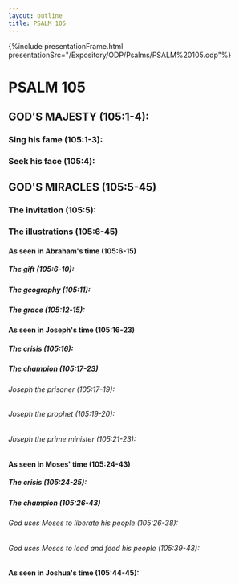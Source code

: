 ```yaml
---
layout: outline
title: PSALM 105
---
```

{%include presentationFrame.html presentationSrc="/Expository/ODP/Psalms/PSALM%20105.odp"%}

# PSALM 105 
## GOD\'S MAJESTY (105:1-4): 
###  Sing his fame (105:1-3): 
###  Seek his face (105:4): 
## GOD\'S MIRACLES (105:5-45) 
###  The invitation (105:5): 
###  The illustrations (105:6-45) 
####  As seen in Abraham\'s time (105:6-15) 
#####  The gift (105:6-10): 
#####  The geography (105:11): 
#####  The grace (105:12-15): 
####  As seen in Joseph\'s time (105:16-23) 
#####  The crisis (105:16): 
#####  The champion (105:17-23) 
######  Joseph the prisoner (105:17-19): 
######  Joseph the prophet (105:19-20): 
######  Joseph the prime minister (105:21-23): 
####  As seen in Moses\' time (105:24-43) 
#####  The crisis (105:24-25): 
#####  The champion (105:26-43) 
######  God uses Moses to liberate his people (105:26-38): 
######  God uses Moses to lead and feed his people (105:39-43): 
####  As seen in Joshua\'s time (105:44-45): 
